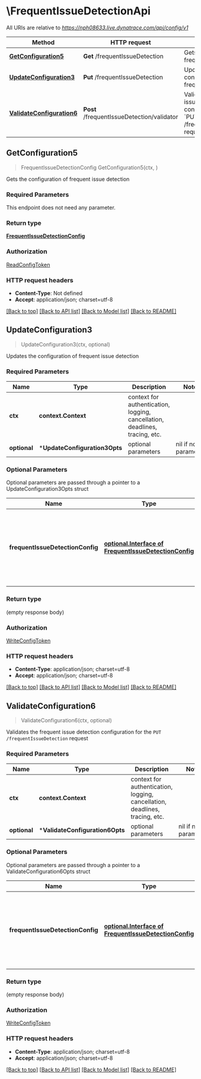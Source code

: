 # \FrequentIssueDetectionApi

All URIs are relative to *https://nph08633.live.dynatrace.com/api/config/v1*

Method | HTTP request | Description
------------- | ------------- | -------------
[**GetConfiguration5**](FrequentIssueDetectionApi.md#GetConfiguration5) | **Get** /frequentIssueDetection | Gets the configuration of frequent issue detection
[**UpdateConfiguration3**](FrequentIssueDetectionApi.md#UpdateConfiguration3) | **Put** /frequentIssueDetection | Updates the configuration of frequent issue detection
[**ValidateConfiguration6**](FrequentIssueDetectionApi.md#ValidateConfiguration6) | **Post** /frequentIssueDetection/validator | Validates the frequent issue detection configuration for the &#x60;PUT /frequentIssueDetection&#x60; request



## GetConfiguration5

> FrequentIssueDetectionConfig GetConfiguration5(ctx, )

Gets the configuration of frequent issue detection

### Required Parameters

This endpoint does not need any parameter.

### Return type

[**FrequentIssueDetectionConfig**](FrequentIssueDetectionConfig.md)

### Authorization

[ReadConfigToken](../README.md#ReadConfigToken)

### HTTP request headers

- **Content-Type**: Not defined
- **Accept**: application/json; charset=utf-8

[[Back to top]](#) [[Back to API list]](../README.md#documentation-for-api-endpoints)
[[Back to Model list]](../README.md#documentation-for-models)
[[Back to README]](../README.md)


## UpdateConfiguration3

> UpdateConfiguration3(ctx, optional)

Updates the configuration of frequent issue detection

### Required Parameters


Name | Type | Description  | Notes
------------- | ------------- | ------------- | -------------
**ctx** | **context.Context** | context for authentication, logging, cancellation, deadlines, tracing, etc.
 **optional** | ***UpdateConfiguration3Opts** | optional parameters | nil if no parameters

### Optional Parameters

Optional parameters are passed through a pointer to a UpdateConfiguration3Opts struct


Name | Type | Description  | Notes
------------- | ------------- | ------------- | -------------
 **frequentIssueDetectionConfig** | [**optional.Interface of FrequentIssueDetectionConfig**](FrequentIssueDetectionConfig.md)| The JSON body of the request, containing parameters of the frequent issue detection configuration | 

### Return type

 (empty response body)

### Authorization

[WriteConfigToken](../README.md#WriteConfigToken)

### HTTP request headers

- **Content-Type**: application/json; charset=utf-8
- **Accept**: application/json; charset=utf-8

[[Back to top]](#) [[Back to API list]](../README.md#documentation-for-api-endpoints)
[[Back to Model list]](../README.md#documentation-for-models)
[[Back to README]](../README.md)


## ValidateConfiguration6

> ValidateConfiguration6(ctx, optional)

Validates the frequent issue detection configuration for the `PUT /frequentIssueDetection` request

### Required Parameters


Name | Type | Description  | Notes
------------- | ------------- | ------------- | -------------
**ctx** | **context.Context** | context for authentication, logging, cancellation, deadlines, tracing, etc.
 **optional** | ***ValidateConfiguration6Opts** | optional parameters | nil if no parameters

### Optional Parameters

Optional parameters are passed through a pointer to a ValidateConfiguration6Opts struct


Name | Type | Description  | Notes
------------- | ------------- | ------------- | -------------
 **frequentIssueDetectionConfig** | [**optional.Interface of FrequentIssueDetectionConfig**](FrequentIssueDetectionConfig.md)| The JSON body of the request, containing parameters of the frequent issue detection configuration | 

### Return type

 (empty response body)

### Authorization

[WriteConfigToken](../README.md#WriteConfigToken)

### HTTP request headers

- **Content-Type**: application/json; charset=utf-8
- **Accept**: application/json; charset=utf-8

[[Back to top]](#) [[Back to API list]](../README.md#documentation-for-api-endpoints)
[[Back to Model list]](../README.md#documentation-for-models)
[[Back to README]](../README.md)

